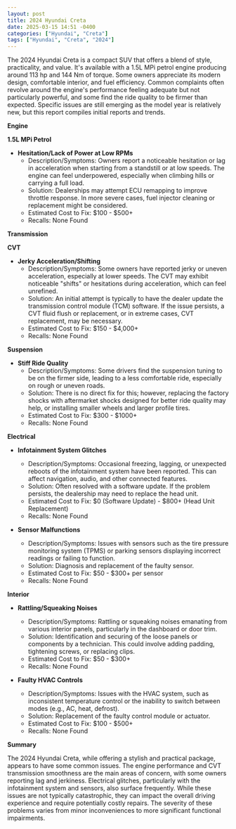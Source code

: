 ```yaml
---
layout: post
title: 2024 Hyundai Creta
date: 2025-03-15 14:51 -0400
categories: ["Hyundai", "Creta"]
tags: ["Hyundai", "Creta", "2024"]
---
```

The 2024 Hyundai Creta is a compact SUV that offers a blend of style, practicality, and value. It's available with a 1.5L MPi petrol engine producing around 113 hp and 144 Nm of torque. Some owners appreciate its modern design, comfortable interior, and fuel efficiency. Common complaints often revolve around the engine's performance feeling adequate but not particularly powerful, and some find the ride quality to be firmer than expected. Specific issues are still emerging as the model year is relatively new, but this report compiles initial reports and trends.

**Engine**

**1.5L MPi Petrol**

*   **Hesitation/Lack of Power at Low RPMs**
    *   Description/Symptoms: Owners report a noticeable hesitation or lag in acceleration when starting from a standstill or at low speeds. The engine can feel underpowered, especially when climbing hills or carrying a full load.
    *   Solution: Dealerships may attempt ECU remapping to improve throttle response. In more severe cases, fuel injector cleaning or replacement might be considered.
    *   Estimated Cost to Fix: $100 - $500+
    *   Recalls: None Found

**Transmission**

**CVT**
*   **Jerky Acceleration/Shifting**
    *   Description/Symptoms: Some owners have reported jerky or uneven acceleration, especially at lower speeds. The CVT may exhibit noticeable "shifts" or hesitations during acceleration, which can feel unrefined.
    *   Solution: An initial attempt is typically to have the dealer update the transmission control module (TCM) software. If the issue persists, a CVT fluid flush or replacement, or in extreme cases, CVT replacement, may be necessary.
    *   Estimated Cost to Fix: $150 - $4,000+
    *   Recalls: None Found

**Suspension**

*   **Stiff Ride Quality**
    *   Description/Symptoms: Some drivers find the suspension tuning to be on the firmer side, leading to a less comfortable ride, especially on rough or uneven roads.
    *   Solution: There is no direct fix for this; however, replacing the factory shocks with aftermarket shocks designed for better ride quality may help, or installing smaller wheels and larger profile tires.
    *   Estimated Cost to Fix: $300 - $1000+
    *   Recalls: None Found

**Electrical**

*   **Infotainment System Glitches**
    *   Description/Symptoms: Occasional freezing, lagging, or unexpected reboots of the infotainment system have been reported. This can affect navigation, audio, and other connected features.
    *   Solution: Often resolved with a software update. If the problem persists, the dealership may need to replace the head unit.
    *   Estimated Cost to Fix: $0 (Software Update) - $800+ (Head Unit Replacement)
    *   Recalls: None Found

*   **Sensor Malfunctions**
    *   Description/Symptoms: Issues with sensors such as the tire pressure monitoring system (TPMS) or parking sensors displaying incorrect readings or failing to function.
    *   Solution: Diagnosis and replacement of the faulty sensor.
    *   Estimated Cost to Fix: $50 - $300+ per sensor
    *   Recalls: None Found

**Interior**

*   **Rattling/Squeaking Noises**
    *   Description/Symptoms: Rattling or squeaking noises emanating from various interior panels, particularly in the dashboard or door trim.
    *   Solution: Identification and securing of the loose panels or components by a technician. This could involve adding padding, tightening screws, or replacing clips.
    *   Estimated Cost to Fix: $50 - $300+
    *   Recalls: None Found

*   **Faulty HVAC Controls**
    *   Description/Symptoms: Issues with the HVAC system, such as inconsistent temperature control or the inability to switch between modes (e.g., AC, heat, defrost).
    *   Solution: Replacement of the faulty control module or actuator.
    *   Estimated Cost to Fix: $100 - $500+
    *   Recalls: None Found

**Summary**

The 2024 Hyundai Creta, while offering a stylish and practical package, appears to have some common issues. The engine performance and CVT transmission smoothness are the main areas of concern, with some owners reporting lag and jerkiness. Electrical glitches, particularly with the infotainment system and sensors, also surface frequently. While these issues are not typically catastrophic, they can impact the overall driving experience and require potentially costly repairs. The severity of these problems varies from minor inconveniences to more significant functional impairments.

